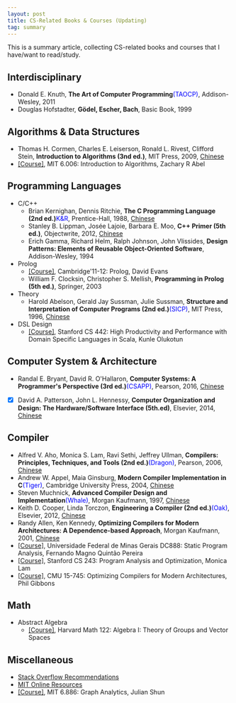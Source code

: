 ```yaml
---
layout: post
title: CS-Related Books & Courses (Updating)
tag: summary
---
```


This is a summary article, collecting CS-related books and courses that I have/want to read/study.

<!--more-->

## Interdisciplinary
* Donald E. Knuth, **The Art of Computer Programming**<font color="blue">(TAOCP)</font>, Addison-Wesley, 2011
* Douglas Hofstadter, **Gödel, Escher, Bach**, Basic Book, 1999

## Algorithms & Data Structures
* Thomas H. Cormen, Charles E. Leiserson, Ronald L. Rivest, Clifford Stein, **Introduction to Algorithms (3nd ed.)**, MIT Press, 2009, [Chinese](https://book.douban.com/subject/20432061/)
* [[Course]](https://learning-modules.mit.edu/materials/index.html?uuid=/course/6/fa18/6.006#materials), MIT 6.006: Introduction to Algorithms, Zachary R Abel

## Programming Languages
* C/C++
	-  Brian Kernighan, Dennis Ritchie, **The C Programming Language (2nd ed.)**<font color="blue">K&R</font>, Prentice-Hall, 1988, [Chinese](https://book.douban.com/subject/1139336/)
	- Stanley B. Lippman, Josée Lajoie, Barbara E. Moo, **C++ Primer (5th ed.)**, Objectwrite, 2012, [Chinese](https://book.douban.com/subject/25708312/)
	- Erich Gamma, Richard Helm, Ralph Johnson, John Vlissides, **Design Patterns: Elements of Reusable Object-Oriented Software**, Addison-Wesley, 1994
* Prolog
	- [[Course]](https://www.cl.cam.ac.uk/teaching/1112/Prolog/materials.html), Cambridge'11-12: Prolog, David Evans
	- William F. Clocksin, Christopher S. Mellish, **Programming in Prolog (5th ed.)**, Springer, 2003
* Theory
	- Harold Abelson, Gerald Jay Sussman, Julie Sussman, **Structure and Interpretation of Computer Programs (2nd ed.)**<font color="blue">(SICP)</font>, MIT Press, 1996, [Chinese](https://book.douban.com/subject/1148282/)
* DSL Design
	- [[Course]](http://web.stanford.edu/class/cs442/), Stanford CS 442: High Productivity and Performance with Domain Specific Languages in Scala, Kunle Olukotun

## Computer System & Architecture
* Randal E. Bryant, David R. O'Hallaron, **Computer Systems: A Programmer's Perspective (3rd ed.)**<font color="blue">(CSAPP)</font>, Pearson, 2016, [Chinese](https://book.douban.com/subject/5333562/)
* [x] David A. Patterson, John L. Hennessy, **Computer Organization and Design: The Hardware/Software Interface (5th.ed)**, Elsevier, 2014, [Chinese](https://book.douban.com/subject/25813550/)

## Compiler
* Alfred V. Aho, Monica S. Lam, Ravi Sethi, Jeffrey Ullman, **Compilers: Principles, Techniques, and Tools (2nd ed.)**<font color="blue">(Dragon)</font>, Pearson, 2006, [Chinese](https://book.douban.com/subject/3296317/)
* Andrew W. Appel, Maia Ginsburg, **Modern Compiler Implementation in C**<font color="blue">(Tiger)</font>, Cambridge University Press, 2004, [Chinese](https://book.douban.com/subject/30191414/)
* Steven Muchnick, **Advanced Compiler Design and Implementation**<font color="blue">(Whale)</font>, Morgan Kaufmann, 1997, [Chinese](https://book.douban.com/subject/1400374/)
* Keith D. Cooper, Linda Torczon, **Engineering a Compiler (2nd ed.)**<font color="blue">(Oak)</font>, Elsevier, 2012, [Chinese](https://book.douban.com/subject/20436488/)
* Randy Allen, Ken Kennedy, **Optimizing Compilers for Modern Architectures: A Dependence-based Approach**, Morgan Kaufmann, 2001, [Chinese](https://book.douban.com/subject/1171448/)
* [[Course]](https://homepages.dcc.ufmg.br/~fernando/classes/dcc888/), Universidade Federal de Minas Gerais DC888: Static Program Analysis, Fernando Magno Quintão Pereira
* [[Course]](https://suif.stanford.edu/~courses/cs243/), Stanford CS 243: Program Analysis and Optimization, Monica Lam
* [[Course]](http://www.cs.cmu.edu/~15745/), CMU 15-745: Optimizing Compilers for Modern Architectures, Phil Gibbons

## Math
* Abstract Algebra
	- [[Course]](https://canvas.harvard.edu/courses/30943/files/folder/Notes), Harvard Math 122: Algebra I: Theory of Groups and Vector Spaces

## Miscellaneous
* [Stack Overflow Recommendations](https://stackoverflow.com/questions/1711/what-is-the-single-most-influential-book-every-programmer-should-read)
* [MIT Online Resources](https://ocw.mit.edu/courses/audio-video-courses/#electrical-engineering-and-computer-science)
* [[Course]](https://people.csail.mit.edu/jshun/6886-s18/), MIT 6.886: Graph Analytics, Julian Shun